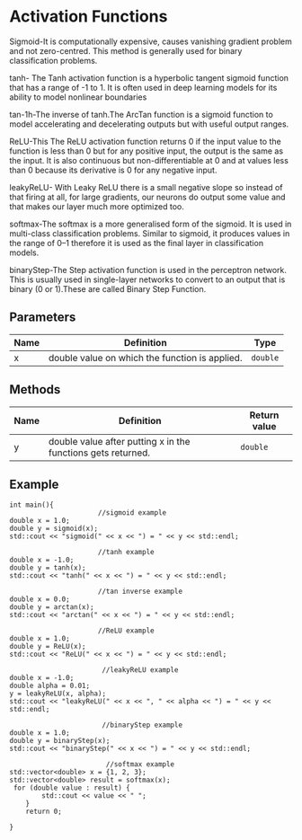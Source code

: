# Activation Functions 

Sigmoid-It is computationally expensive, causes vanishing gradient problem and not zero-centred. This method is generally used for binary classification problems.

tanh- The Tanh activation function is a hyperbolic tangent sigmoid function that has a range of -1 to 1. It is often used in deep learning models for its ability to model nonlinear boundaries

tan-1h-The inverse of tanh.The ArcTan function is a sigmoid function to model accelerating and decelerating outputs but with useful output ranges.

ReLU-This The ReLU activation function returns 0 if the input value to the function is less than 0 but for any positive input, the output is the same as the input. It is also continuous but non-differentiable at 0 and at values less than 0 because its derivative is 0 for any negative input.

leakyReLU- With Leaky ReLU there is a small negative slope so instead of that firing at all, for large gradients, our neurons do output some value and that makes our layer much more optimized too.

softmax-The softmax is a more generalised form of the sigmoid. It is used in multi-class classification problems. Similar to sigmoid, it produces values in the range of 0–1 therefore it is used as the final layer in classification models.

binaryStep-The Step activation function is used in the perceptron network. This is usually used in single-layer networks to convert to an output that is binary (0 or 1).These are called Binary Step Function.



## Parameters

| Name         | Definition                                 | Type         |
|--------------|--------------------------------------------|--------------|
|   x          |      double value on which the function is applied.                                      | `double` |


## Methods

| Name                                   | Definition                                    | Return value  |
|----------------------------------------|-----------------------------------------------|---------------|
| y | double value after putting x in the functions gets returned. | `double` |

## Example

```
int main(){
                      //sigmoid example    
double x = 1.0;
double y = sigmoid(x);
std::cout << "sigmoid(" << x << ") = " << y << std::endl;

                      //tanh example
double x = -1.0;
double y = tanh(x);
std::cout << "tanh(" << x << ") = " << y << std::endl;

                      //tan inverse example
double x = 0.0;
double y = arctan(x);
std::cout << "arctan(" << x << ") = " << y << std::endl;

                      //ReLU example
double x = 1.0;
double y = ReLU(x);
std::cout << "ReLU(" << x << ") = " << y << std::endl;

                       //leakyReLU example
double x = -1.0;
double alpha = 0.01;
y = leakyReLU(x, alpha);
std::cout << "leakyReLU(" << x << ", " << alpha << ") = " << y << std::endl;

                       //binaryStep example
double x = 1.0;
double y = binaryStep(x);
std::cout << "binaryStep(" << x << ") = " << y << std::endl;

                        //softmax example
std::vector<double> x = {1, 2, 3};
std::vector<double> result = softmax(x);
 for (double value : result) {
        std::cout << value << " ";
    }
    return 0;

}
```